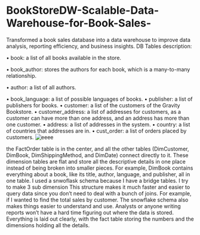 # BookStoreDW-Scalable-Data-Warehouse-for-Book-Sales-
Transformed a book sales database into a data warehouse to improve data analysis, reporting efficiency, and business insights.
DB Tables description:‎

•	book: a list of all books available in the store. 

•	book_author: stores the authors for each book, which is a many-to-many ‎relationship. 

•	author: a list of all authors.‎

•	book_language: a list of possible languages of books.
•	publisher: a list of publishers for books. 
•	customer: a list of the customers of the Gravity Bookstore. 
•	customer_address: a list of addresses for customers, as a customer can have ‎more than one address, and an address has more than one customer. 
•	address: a list of addresses in the system. 
•	country: a list of countries that addresses are in. 
•	cust_order: a list of orders placed by customers. 
 ![eeee](https://github.com/user-attachments/assets/38cdc433-018d-4c08-a1be-0bde160455b8)

the FactOrder table is in the center, and all the other tables (DimCustomer, ‎DimBook, DimShippingMethod, and DimDate) connect directly to it. These ‎dimension tables are flat and store all the descriptive details in one place instead of ‎being broken into smaller pieces. For example, DimBook contains everything about ‎a book, like its title, author, language, and publisher, all in one table.‎
I used a snwoflask schema because I have a bridge tables. I try to make 3 sub ‎dimension This structure makes it much faster and easier to query data since you ‎don’t need to deal with a bunch of joins. For example, if I wanted to find the total ‎sales by customer.‎
The snowflake schema also makes things easier to understand and use. Analysts or ‎anyone writing reports won’t have a hard time figuring out where the data is stored. ‎Everything is laid out clearly, with the fact table storing the numbers and the ‎dimensions holding all the details.‎


